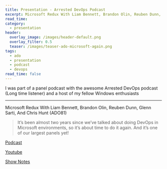 ```yaml
---
title: Presentation - Arrested DevOps Podcast
excerpt: Microsoft Redux With Liam Bennett, Brandon Olin, Reuben Dunn, Glenn Sarti, And Chris Hunt (ADO81)
read_time:
category:
  - presentation
header:
  overlay_image: /images/header-default.png
  overlay_filter: 0.5
  teaser: /images/teaser-ado-microsoft-again.png
tags:
  - ado
  - presentation
  - podcast
  - devops
read_time: false
---
```


I was part of a panel podcast with the awesome Arrested DevOps podcast (Long time listener) and a host of my fellow Windows enthusiasts

---

Microsoft Redux With Liam Bennett, Brandon Olin, Reuben Dunn, Glenn Sarti, And Chris Hunt (ADO81)

> It’s been almost two years since we’ve talked about doing DevOps in Microsoft environments, so it’s about time to do it again. And it’s one of our largest panels yet!

[Podcast](https://www.arresteddevops.com/microsoft-again/)

[Youtube](https://www.youtube.com/watch?v=rsnxc1l3Fz8)

[Show Notes](https://www.arresteddevops.com/microsoft-again/)
